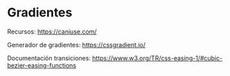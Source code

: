 # Gradientes

Recursos: 
https://caniuse.com/

Generador de gradientes:
https://cssgradient.io/

Documentación transiciones:
https://www.w3.org/TR/css-easing-1/#cubic-bezier-easing-functions
